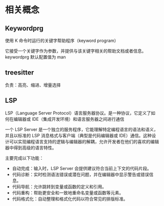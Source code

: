# 相关概念

## Keywordprg

使用 K 命令时运行的关键字帮助程序（keyword program）

它接受一个关键字作为参数，并提供与该关键字相关的帮助文档或者信息。 keywordprg 默认配置值为 man

## treesitter

负责：高亮、缩进、增量选择

## LSP

LSP（Language Server Protocol）语言服务器协议。是一种协议，它定义了如何在编辑器或 IDE（集成开发环境）和语言服务器之间进行通信

一个 LSP Server 是一个独立的服务程序，它能理解特定编程语言的语法和语义，并且以标准的 LSP 消息格式与客户端（典型是代码编辑器或 IDE）通信。这种设计可以实现编程语言支持的逻辑与编辑器的解耦，允许开发者在他们的喜欢的编辑器中得到高级的语言特性。

主要完成以下功能：

- 自动完成：输入时，LSP Server 会提供建议符合当前上下文的代码片段。
- 代码诊断：实时检测语法错误或潜在问题，并在编辑器中显示警告或错误信息。
- 代码导航：允许跳转到变量或函数的定义和引用。
- 代码重构：帮助更安全和一致地重命名变量或函数等元素。
- 代码格式化：自动整理和格式化代码以符合常见的排版标准。
